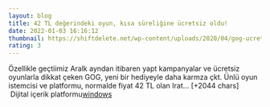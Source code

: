 ```yaml
--- 
layout: blog
title: 42 TL değerindeki oyun, kısa süreliğine ücretsiz oldu!
date: 2022-01-03 16:16:12
thumbnail: https://shiftdelete.net/wp-content/uploads/2020/04/gog-ucretsiz-oyun-symmetry.jpg
rating: 3
---
```

Özellikle geçtiimiz Aralk ayndan itibaren yapt kampanyalar ve ücretsiz oyunlarla dikkat çeken GOG, yeni bir hediyeyle daha karmza çkt. Ünlü oyun istemcisi ve platformu, normalde fiyat 42 TL olan Irat… [+2044 chars]</br>&nbsp;Dijital içerik platformu<a href="https://www.techno-light.net/">windows</a>